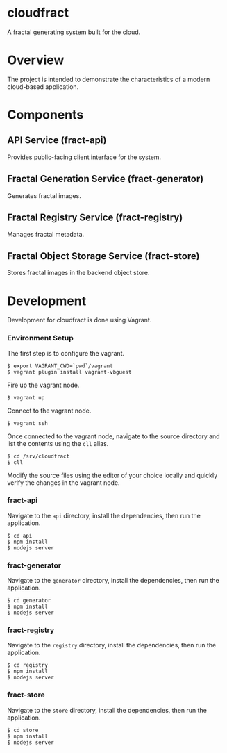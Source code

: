 # cloudfract

A fractal generating system built for the cloud.

# Overview

The project is intended to demonstrate the characteristics of a modern cloud-based application.

# Components

## API Service (fract-api)

Provides public-facing client interface for the system.

## Fractal Generation Service (fract-generator)

Generates fractal images.

## Fractal Registry Service (fract-registry)

Manages fractal metadata.

## Fractal Object Storage Service  (fract-store)

Stores fractal images in the backend object store.

# Development

Development for cloudfract is done using Vagrant.

### Environment Setup

The first step is to configure the vagrant.

    $ export VAGRANT_CWD=`pwd`/vagrant
    $ vagrant plugin install vagrant-vbguest

Fire up the vagrant node.

    $ vagrant up

Connect to the vagrant node.

    $ vagrant ssh

Once connected to the vagrant node, navigate to the source directory and list the contents using the `cll` alias.

    $ cd /srv/cloudfract
    $ cll

Modify the source files using the editor of your choice locally and quickly verify the changes in the vagrant node.

### fract-api

Navigate to the `api` directory, install the dependencies, then run the application.

    $ cd api
    $ npm install
    $ nodejs server

### fract-generator

Navigate to the `generator` directory, install the dependencies, then run the application.

    $ cd generator
    $ npm install
    $ nodejs server

### fract-registry

Navigate to the `registry` directory, install the dependencies, then run the application.

    $ cd registry
    $ npm install
    $ nodejs server
    
### fract-store

Navigate to the `store` directory, install the dependencies, then run the application.

    $ cd store
    $ npm install
    $ nodejs server
